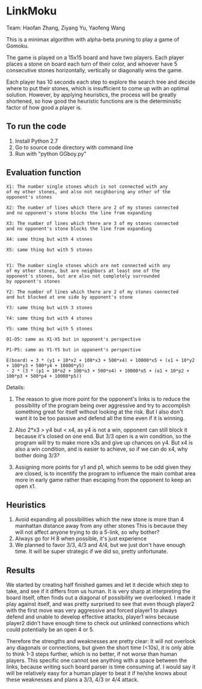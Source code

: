 # LinkMoku
Team: Haofan Zhang, Ziyang Yu, Yaofeng Wang

This is a minimax algorithm with alpha-beta pruning 
to play a game of Gomoku.

The game is played on a 15x15 board and have two players.
Each player places a stone on board each turn of their color, 
and whoever have 5 consecutive stones horizontally, vertically 
or diagonally wins the game.

Each player has 10 seconds each step to explore the search 
tree and decide where to put their stones, which is 
insufficient to come up with an optimal solution. However, by 
applying heuristics, the process will be greatly shortened, 
so how good the heuristic functions are is the deterministic 
factor of how good a player is.

## To run the code
1. Install Python 2.7
2. Go to source code directory with command line
3. Run with "python GGboy.py"

## Evaluation function
```
X1: The number single stones which is not connected with any 
of my other stones, and also not neighboring any other of the 
opponent's stones

X2: The number of lines which there are 2 of my stones connected 
and no opponent's stone blocks the line from expanding

X3: The number of lines which there are 3 of my stones connected 
and no opponent's stone blocks the line from expanding

X4: same thing but with 4 stones

X5: same thing but with 5 stones


Y1: The number single stones which are not connected with any 
of my other stones, but are neighbors at least one of the 
opponent's stones, but are also not completely surrounded 
by opponent's stones

Y2: The number of lines which there are 2 of my stones connected 
and but blocked at one side by opponent's stone 

Y3: same thing but with 3 stones

Y4: same thing but with 4 stones

Y5: same thing but with 5 stones

O1-O5: same as X1-X5 but in opponent's perspective

P1-P5: same as Y1-Y5 but in opponent's perspective

E(board) = 3 * (y1 + 10*x2 + 100*x3 + 500*x4) + 10000*x5 + (x1 + 10*y2 + 100*y3 + 500*y4 + 10000*y5)
- 2 * (3 * (p1 + 10*o2 + 100*o3 + 500*o4) + 10000*o5 + (o1 + 10*p2 + 100*p3 + 500*p4 + 10000*p5))
```

Details:

1. The reason to give more point for the opponent's links is to
reduce the possibility of the program being over aggressive
and try to accomplish something great for itself without 
looking at the risk. But I also don't want it to be too 
passive and defend all the time even if it is winning.

2. Also 2*x3 > y4 but < x4, as y4 is not a win, opponent can 
still block it because it's closed on one end. But 3/3 open 
is a win condition, so the program will try to make more x3s
and give up chances on y4. But x4 is also a win condition, 
and is easier to achieve, so if we can do x4, why bother 
doing 3/3?

3. Assigning more points for y1 and p1, which seems to be odd 
given they are closed, is to incentify the program to 
influence the main combat area more in early game rather 
than escaping from the opponent to keep an open x1. 

## Heuristics
1. Avoid expanding all possibilities which the new stone is 
more than 4 manhattan distance away from any other stones
This is because they will not affect anyone trying to do a 
5-link, so why bother?
2. Always go for H 8 when possible, it's just experience
3. We planned to favor 3/3, 4/3 and 4/4, but we just don't
have enough time. It will be super strategic if we did so, 
pretty unfortunate.

## Results
We started by creating half finished games
and let it decide which step to take, and 
see if it differs from us human. It is very sharp at 
interpreting the board itself, often finds out a diagonal of 
possibility we overlooked. I made it play against itself, and 
was pretty surprised to see that even though player2 with 
the first move was very aggressive and forced player1 to 
always defend and unable to develop effective attacks, player1
wins because player2 didn't have enough time to check out 
unlinked connections which could potentially be an open 4 or 5.

Therefore the strengths and weaknesses are pretty clear:
It will not overlook any diagonals or connections, but given 
the short time (<10s), it is only able to think 1-3 steps 
further, which is no better, if not worse than human players.
This specific one cannot see anything with a space between 
the links, because writing such board parser is time consuming 
af. I would say it will be relatively easy for a human player 
to beat it if he/she knows about these weaknesses and plans 
a 3/3, 4/3 or 4/4 attack.

